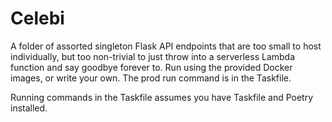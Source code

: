 # Celebi
A folder of assorted singleton Flask API endpoints that are too small to host individually, but too non-trivial to just throw into a serverless Lambda function and say goodbye forever to. Run using the provided Docker images, or write your own. The prod run command is in the Taskfile.

Running commands in the Taskfile assumes you have Taskfile and Poetry installed.
